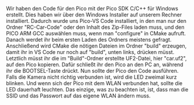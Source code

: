 Wir haben den Code für den Pico mit der Pico SDK C/C++ für Windows erstellt. Dies haben wir über den Windows Installer auf unserem Rechner installiert. Dadurch wurde uns Pico-VS Code installiert, in den man nur den Ordner "RC-Car-Code" oder den Inhalt des Zip-Files laden muss, und den PICO ARM GCC auswählen muss, 
wenn man "configure" in CMake aufruft. Danach werdet ihr beim ersten Laden des Ordners meistens gefragt. Anschließend wird CMake die nötigen Dateien im Ordner "build" erzeugen, damit ihr in VS Code nur noch auf "build", unten links, drücken müsst. Letztlich müsst ihr die im "Build"-Ordner erstellte UF2-Datei, hier "car.uf2", auf den Pico kopieren. Dafür schließt ihr den Pico an den PC an, während ihr die BOOTSEL-Taste drückt. Nun sollte der Pico den Code ausführen. Falls die Kamera nicht richtig verbunden ist, wird die LED zweimal kurz blinken. Und wenn sich der Pico mit dem WLAN verbunden hat, sollte die LED dauerhaft leuchten. Das einzige, was zu beachten ist, ist, dass man die SSID und das Passwort auf das eigene WLAN ändern muss.
